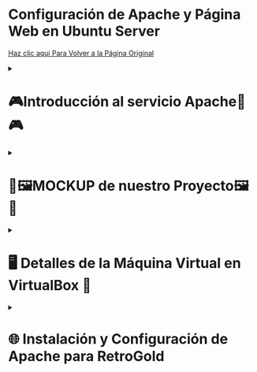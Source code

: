 # Configuración de Apache y Página Web en Ubuntu Server

<a href="https://github.com/ImDeathWis/Proyecto-pagina-emulacion./blob/main/README.md" target="_blank">Haz clic aquí Para Volver a la Página Original</a>

<details><summary><h1><strong>🎮​Introducción al servicio Apache​👾​🎮</strong></h1></summary>

<h2>📌 ¿Qué es Apache?</h2>
Apache HTTP Server, es un servidor web de código abierto que nos permite la publicación de sitios web y aplicaciones en Internet o en redes locales. Es uno de los servidores web más utilizados en el mundo debido a su <strong>flexibilidad, estabilidad y compatibilidad con múltiples sistemas operativos</strong>.

<h2>❓ ¿Por qué es necesario?</h2>

✅ Permite alojar páginas web y aplicaciones de forma accesible desde Internet.  
✅ Soporta múltiples lenguajes de programación como <strong>PHP y Python</strong>.  
✅ Es altamente <strong>configurable</strong> y permite módulos para mejorar su funcionalidad.  
✅ Es <strong>seguro</strong>, con opciones avanzadas de autenticación y cifrado.      
✅ Funciona en plataformas como <strong>Linux, Windows y macOS</strong>. 

<h2>🌐 ¿Dónde hay información oficial?</h2>

https://www.digitalocean.com/community/tutorials/how-to-install-the-apache-web-server-on-ubuntu-20-04-es  
https://httpd.apache.org/docs/trunk/es/install.html  
https://www.ionos.es/digitalguide/servidores/configuracion/instalar-apache-en-ubuntu/  
https://extassisnetwork.com/tutoriales/como-instalar-apache-en-ubuntu/

</details>

<details><summary><h1><strong>🎨🖼️MOCKUP de nuestro Proyecto🖼️🎨</strong></h1></summary>
<p>Aquí subimos el link de nuestros mockup para que lo visualicen como sería la meta final (visual) de la Página Web.</p>

<h2>Previsualizacion de como se veria la WEB</h2>
https://www.figma.com/design/8jn705VLBuXTJVUrUUnT1i/Retrogold?node-id=0-1&p=f&t=EcJ4naGGRlGmIWIv-0

<h2>Mapa de navegación de como se veria la WEB en funsionamiento</h2>
https://www.figma.com/proto/8jn705VLBuXTJVUrUUnT1i/Retrogold?node-id=0-1&p=f&t=EcJ4naGGRlGmIWIv-0&scaling=scale-down&content-scaling=fixed&page-id=0%3A1&starting-point-node-id=3%3A15

</details>


<details><summary><h1><strong>🖥️ Detalles de la Máquina Virtual en VirtualBox 🚀</strong></h1></summary>

<h3>Detalles de la MV</h3>

- <strong>Nombre:</strong> `ServidorApache`
- <strong>Tipo:</strong> Ubuntu (64-bit)  

<h3>Asignación de Recursos</h3>

- <strong>3 procesadores</strong>  
- <strong>4096 MB de RAM</strong>  
- <strong>Disco de 25 GB</strong>
- <strong>ISO: ubuntu-24.04.1-live-server-amd64.iso</strong>  

<h3>Configuración de Red</h3>

- En <strong>Adaptador 1</strong>, selecciona `Red NAT` 🌐 con la red <strong>192.168.6.0/24</strong>.
  
</details>


<details><summary><h1>🌐 Instalación y Configuración de Apache para RetroGold</h1></summary>

Este documento resume los pasos realizados para instalar y configurar el servidor Apache que aloja la web de **RetroGold**.



<details><summary><h2>📦 Instalación de Apache</h2></summary>

```bash
sudo apt update && sudo apt upgrade -y
sudo apt install apache2 -y
sudo systemctl status apache2
```

Verificamos que Apache esté activo con:

```bash
sudo systemctl status apache2
```

</details>

<details><summary><h2>⚙️ Configuración de Apache</h2></summary>

La máquina del servidor recibe **IP estática 192.168.6.20** gracias al servidor **DHCP de Sophos**.  
Se configuró el archivo `/etc/apache2/sites-available/000-default.conf` para apuntar a la ruta del sitio web:

```apache
<VirtualHost *:80>
    ServerAdmin webmaster@retrogold.es
    DocumentRoot /var/www/retrogolds
    DirectoryIndex portada.html

    ServerName retrogold.es
    ServerAlias www.retrogold.com

    ErrorLog ${APACHE_LOG_DIR}/error.log
    CustomLog ${APACHE_LOG_DIR}/access.log combined
</VirtualHost>
```

Activamos y recargamos la configuración:

```bash
sudo a2ensite 000-default.conf
sudo systemctl reload apache2
sudo apachectl -S
```

</details>

<details><summary><h2>🧪 Configuración de Cliente (/etc/hosts)</h2></summary>

En la máquina cliente, añadimos la IP estática al archivo `/etc/hosts` para asociar el dominio `www.retrogold.com`:

```bash
sudo nano /etc/hosts
```

Y se añadió la siguiente línea:

```text
192.168.6.20    www.retrogold.com
```

Esto permite acceder correctamente al servidor Apache desde un navegador en la red local usando el dominio `www.retrogold.com`.

</details>

</details>
